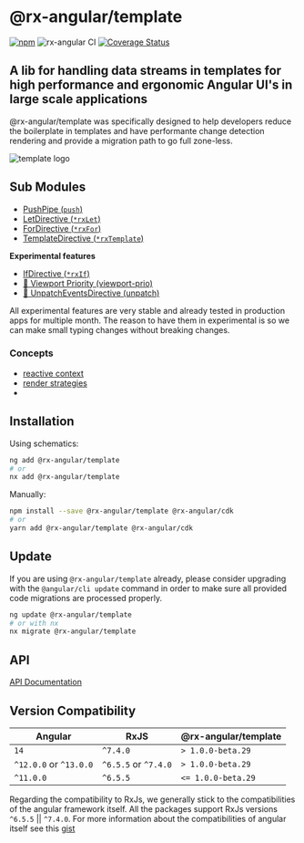 # @rx-angular/template

[![npm](https://img.shields.io/npm/v/%40rx-angular%2Ftemplate.svg)](https://www.npmjs.com/package/%40rx-angular%2Ftemplate)
![rx-angular CI](https://github.com/rx-angular/rx-angular/workflows/rx-angular%20CI/badge.svg?branch=main)
[![Coverage Status](https://raw.githubusercontent.com/rx-angular/rx-angular/github-pages/docs/test-coverage/template/jest-coverage-badge.svg)](https://rx-angular.github.io/rx-angular/test-coverage/template/lcov-report/index.html)

## A lib for handling data streams in templates for high performance and ergonomic Angular UI's in large scale applications
@rx-angular/template was specifically designed to help developers reduce the boilerplate in templates and have performante change detection rendering and provide a migration path to go full zone-less.

![template logo](https://raw.githubusercontent.com/rx-angular/rx-angular/main/libs/template/docs/images/template_logo.png)

## Sub Modules

- [PushPipe (`push`)](https://github.com/rx-angular/rx-angular/tree/main/libs/template/docs/push.md)
- [LetDirective (`*rxLet`)](https://github.com/rx-angular/rx-angular/tree/main/libs/template/docs/api/let-directive.md) 
- [ForDirective (`*rxFor`)](https://github.com/rx-angular/rx-angular/tree/main/libs/template/docs/api/for-directive.md) 
- [TemplateDirective (`*rxTemplate`)](https://github.com/rx-angular/rx-angular/tree/main/libs/template/docs/api/template-directive.md) 
 
**Experimental features**

- [IfDirective (`*rxIf`)](https://github.com/rx-angular/rx-angular/tree/main/libs/template/docs/api/if-directive.md) 
- [🧪 Viewport Priority (viewport-prio)](https://github.com/rx-angular/rx-angular/tree/main/libs/template/docs/experimental/viewport-prio.md)
- [🧪 UnpatchEventsDirective (unpatch)](https://github.com/rx-angular/rx-angular/tree/main/libs/template/docs/experimental/unpatch.md)
 
All experimental features are very stable and already tested in production apps for multiple month. The reason to have them in experimental is so we can make small typing changes without breaking changes.
 
### Concepts

- [reactive context]()
- [render strategies]()
- []()

## Installation

Using schematics:

```bash
ng add @rx-angular/template
# or
nx add @rx-angular/template
```

Manually:

```bash
npm install --save @rx-angular/template @rx-angular/cdk
# or
yarn add @rx-angular/template @rx-angular/cdk
```

## Update

If you are using `@rx-angular/template` already, please consider upgrading with the `@angular/cli update` command in order
to make sure all provided code migrations are processed properly.

```bash
ng update @rx-angular/template
# or with nx
nx migrate @rx-angular/template
```

## API

[API Documentation](https://github.com/rx-angular/rx-angular/tree/main/libs/template/docs/api/overview.md)

## Version Compatibility

| Angular                | RxJS                 | @rx-angular/template |
|------------------------|----------------------|----------------------|
| `14`                   | `^7.4.0`             | `> 1.0.0-beta.29`    |
| `^12.0.0` or `^13.0.0` | `^6.5.5` or `^7.4.0` | `> 1.0.0-beta.29`    |
| `^11.0.0`              | `^6.5.5`             | `<= 1.0.0-beta.29`   |


Regarding the compatibility to RxJs, we generally stick to the compatibilities of the angular framework itself.
All the packages support RxJs versions `^6.5.5` || `^7.4.0`.
For more information about the compatibilities of angular itself see this [gist](https://gist.github.com/LayZeeDK/c822cc812f75bb07b7c55d07ba2719b3)
